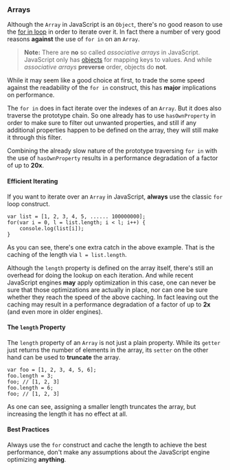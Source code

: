 ### Arrays

Although the `Array` in JavaScript is an `Object`, there's no good reason to use
the [for in loop](#forinloop) in order to iterate over it. In fact there
a number of very good reasons **against** the use of `for in` on an `Array`.

> **Note:** There are **no** so called *associative arrays* in JavaScript. 
> JavaScript only has [objects](#objects) for mapping keys to values. And while 
> *associative arrays* **preverse** order, objects do **not**.

While it may seem like a good choice at first, to trade the some speed against
the readability of the `for in` construct, this has **major** implications on
performance.

The `for in` does in fact iterate over the indexes of an `Array`. But it does
also traverse the prototype chain. So one already has to use `hasOwnProperty` in
order to make sure to filter out unwanted properties, and still if any
additional properties happen to be defined on the array, they will still make it
through this filter.

Combining the already slow nature of the prototype traversing `for in` with the
use of `hasOwnProperty` results in a performance degradation of a factor of up
to **20x**.

#### Efficient Iterating 

If you want to iterate over an `Array` in JavaScript, **always** use the
classic `for` loop construct.

    var list = [1, 2, 3, 4, 5, ...... 100000000];
    for(var i = 0, l = list.length; i < l; i++) {
        console.log(list[i]);
    }

As you can see, there's one extra catch in the above example. That is the
caching of the length via `l = list.length`.

Although the `length` property is defined on the array itself, there's still an
overhead for doing the lookup on each iteration. And while recent JavaScript
engines **may** apply optimization in this case, one can never be sure that
those optimizations are actually in place, nor can one be sure whether they
reach the speed of the above caching. In fact leaving out the caching may result
in a performance degradation of a factor of up to **2x** (and even more in older
engines).

#### The `length` Property

The `length` property of an `Array` is not just a plain property. While its 
`getter` just returns the number of elements in the array, its `setter` on 
the other hand can be used to **truncate** the array.

    var foo = [1, 2, 3, 4, 5, 6];
    foo.length = 3;
    foo; // [1, 2, 3]
    foo.length = 6;
    foo; // [1, 2, 3]

As one can see, assigning a smaller length truncates the array, but increasing 
the length it has no effect at all.

#### Best Practices
Always use the `for` construct and cache the length to achieve the best 
performance, don't make any assumptions about the JavaScript engine optimizing 
**anything**.
 
